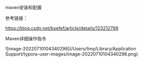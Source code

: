 maven安装和配置

参考链接：

https://blog.csdn.net/bsefef/article/details/123212799

Maven详细操作指令

![image-20220710104340298](/Users/limy/Library/Application Support/typora-user-images/image-20220710104340298.png)



